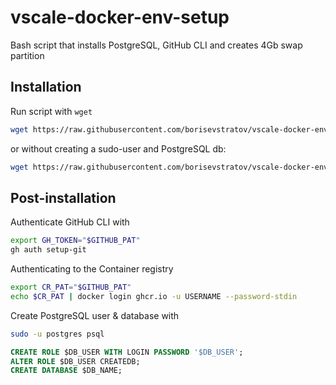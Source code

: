 
# vscale-docker-env-setup

Bash script that installs PostgreSQL, GitHub CLI and creates 4Gb swap partition

## Installation

Run script with `wget`

```bash
wget https://raw.githubusercontent.com/borisevstratov/vscale-docker-env-setup/main/setup.sh && chmod +x setup.sh && ./setup.sh
```

or without creating a sudo-user and PostgreSQL db:

```bash
wget https://raw.githubusercontent.com/borisevstratov/vscale-docker-env-setup/main/pico.sh && chmod +x pico.sh && ./pico.sh
```

## Post-installation

Authenticate GitHub CLI with

```bash
export GH_TOKEN="$GITHUB_PAT"
gh auth setup-git
```

Authenticating to the Container registry

```bash
export CR_PAT="$GITHUB_PAT"
echo $CR_PAT | docker login ghcr.io -u USERNAME --password-stdin
```

Create PostgreSQL user & database with

```bash
sudo -u postgres psql
```

```sql
CREATE ROLE $DB_USER WITH LOGIN PASSWORD '$DB_USER';
ALTER ROLE $DB_USER CREATEDB;
CREATE DATABASE $DB_NAME;

```
